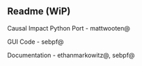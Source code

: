 ## Readme (WiP)

Causal Impact Python Port - mattwooten@

GUI Code - sebpf@

Documentation - ethanmarkowitz@, sebpf@
